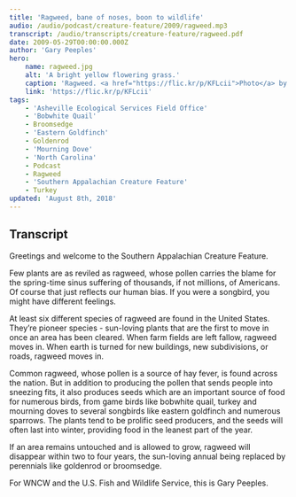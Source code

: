 ```yaml
---
title: 'Ragweed, bane of noses, boon to wildlife'
audio: /audio/podcast/creature-feature/2009/ragweed.mp3
transcript: /audio/transcripts/creature-feature/ragweed.pdf
date: 2009-05-29T00:00:00.000Z
author: 'Gary Peeples'
hero:
    name: ragweed.jpg
    alt: 'A bright yellow flowering grass.'
    caption: 'Ragweed. <a href="https://flic.kr/p/KFLcii">Photo</a> by Dan Neumann, CC BY-NC-ND 2.0.'
    link: 'https://flic.kr/p/KFLcii'
tags:
    - 'Asheville Ecological Services Field Office'
    - 'Bobwhite Quail'
    - Broomsedge
    - 'Eastern Goldfinch'
    - Goldenrod
    - 'Mourning Dove'
    - 'North Carolina'
    - Podcast
    - Ragweed
    - 'Southern Appalachian Creature Feature'
    - Turkey
updated: 'August 8th, 2018'
---
```


## Transcript

Greetings and welcome to the Southern Appalachian Creature Feature.

Few plants are as reviled as ragweed, whose pollen carries the blame for the spring-time sinus suffering of thousands, if not millions, of Americans. Of course that just reflects our human bias. If you were a songbird, you might have different feelings.

At least six different species of ragweed are found in the United States. They’re pioneer species - sun-loving plants that are the first to move in once an area has been cleared. When farm fields are left fallow, ragweed moves in. When earth is turned for new buildings, new subdivisions, or roads, ragweed moves in.

Common ragweed, whose pollen is a source of hay fever, is found across the nation. But in addition to producing the pollen that sends people into sneezing fits, it also produces seeds which are an important source of food for numerous birds, from game birds like bobwhite quail, turkey and mourning doves to several songbirds like eastern goldfinch and numerous sparrows. The plants tend to be prolific seed producers, and the seeds will often last into winter, providing food in the leanest part of the year.

If an area remains untouched and is allowed to grow, ragweed will disappear within two to four years, the sun-loving annual being replaced by perennials like goldenrod or broomsedge.

For WNCW and the U.S. Fish and Wildlife Service, this is Gary Peeples.